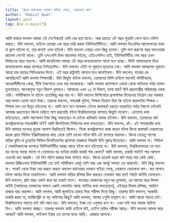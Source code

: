 ```yaml
---
title: 'গ্রামে হার্ডওয়ার দোকান বাইড়া গেছে, বেচাকেনা কম'
author: 'Rabiul Awal'
layout: post
tag: [me-n-myself]
---
```

আমি বাবারে বললাম আমরা এই সেপ্টেম্বরেই মেবি বের হয়ে যাবো। আর হয়তো এই বছর পুরোটা লেগে যাবে সেটাপ করতে। উনি বললেন, তাইলে তোমরা এক বছর দেরি করলা ইউনিভার্সিটিতে। আমি বললাম বিএনপির আন্দোলনের সময় না ক্লাস হইলো না, তার জন্যই এমন হইলো। উনি বললেন এবছর এমন কিছু হবেনা। তুমি পাশ করণের বছর অলওয়েজ ঝামেলা লেগেই থাকে। তুমি এসএসসি দিলা ঝামেলার মইধ্যে, এইচএসসিও তাই, ইউনিভার্সিটির শেষ বছর এখন নির্বাচনের বছর পড়লো। আমি জানাইলাম আমরা এই বছর কনভোকেশন পাবো মনে হচ্ছে। ভিসি আমাদেরকে নিয়ে কনভোকেশন করার ব্যাপারে ইন্টারেস্টেড। উনি বললেন এইটা না পুরাতন ছাত্রদের দেয়। আমি বললাম আমরাসহ পুরাতন আরো চার ব্যাচের সিনিওরদের দিবো। এই বছর রাষ্ট্রপতি আসবে তাও জানাইলাম। উনি বললেন, গতবার কে আসছিলো? আমি বললাম শিক্ষামন্ত্রী। উনি কিছুটা থাইমা বললেন, তোমাদের ভিসি তাইলে ভালোই পলিটিক্যাল, আওয়ালীমীগের লোক, টিভি টকশোতে দেখা যায় মাঝেমাঝে। আমি বললাম ক্যাম্পাসে এমাথা থেকে অইমাথা পর্যন্ত দালান তুলতাছেন, অনেকগুলা নতুন বিভাগ খুলছেন। আমাদের এখন ২৫ টা বিভাগ, ভাবা যায়? উনি প্রধানমন্ত্রীর পরিবারের লোক মেবি। পলিটিক্যাল না হইলে এতোকিছু করা যায় না। উনি বললেন ভিসিগোরে প্রশাসনিক বিবেচনায় নিয়োগ দেয় সরকার আর দালান তোলা মানে টাকা। তারপর বললেন, সাবজেক্ট খুইলা, শিক্ষক নিয়োগ দিয়া কি হইবো করাপটেড শিক্ষক – শিক্ষার মান তো উন্নত হইতেছে না। আমি মনে মনে ভাবলাম এইসব কথাবার্তা হয়তো মধ্যরাইত পর্যন্ত টকশো দেইখাই আন্দাজ করতেছেন কিংবা দেরিতে পাশ করতেছি বইলা বিশ্ববিদ্যালয়ের ব্যাপারে কিছুটা নাখোশ। এতোসব কথা কইতেছেন, কোটা আন্দোলন নিয়া কিছু বলতেছেন না দেইখা খানিকটা অবাক হইলাম। উনি বললেন, তোমাদের অই কনস্ট্রাকশনের সাবজেক্টটা নাই? আমি জিগাইলাম সিভিলের কথা বলতেছেন। উনি বললেন, হ্যাঁ। এই সাবজেক্টের কথা উনি আমারে মনেহয় দুয়েক আলাপ বিরতিতেই জিগান। নিজে কনস্ট্রাকশনে কাজ করেন বইলা কিংবা রাস্তাঘাট মেরামতের কাজে গ্রামে সিভিল ইঞ্জিনিয়ারদের কাছ থেকে বেশি দেখেন বইলা উনি এই ব্যাপারে বায়াসড। কিংবা যেহেতু পাশের বাড়ির ঝুটন দা চুয়েটের সিভিল ডিপার্টমেন্টের প্রফেসর তারজন্য বিষয়টা উনি গুরুত্ব দিতেছেন। আমি বললাম না। সিভিল / মেকানিক্যালের ব্যাপারে ইউনিভার্সিটির আগ্রহ আছে বইলা মনে হইতেছে না। উনি বললেন, বিশ্ববিদ্যালয়ের তো মনে হয় মানের অবস্থা ভালো না তোমাদের বড় ভাইরা চাকরি বাকরি পায় কেমন? আমি বললাম, চাকরি সবাইই পায় আসলে বেতনটা কম আরকি। এই বিশ পচিশ হাজার টাকা পাইতে পারে। কিংবা হায়েস্ট ধরেন ষাট সত্তর পায় কেউ কেউ। বললাম রিজিওনাল ইউনিভার্সিটি তো তাই পলিটিকস একটু বেশি আর এক আধটু সমস্যা তো থাকবেই। উনি কিছু বললেন না। পকেট থেকে টাকা বের করতে করতে বললেন হার্ডওয়ার দোকান বাইড়া গেছে, দোকানে বেচাকেনা কম। কত লাগবে বইলা আমার দিকে তাকাইলেন। আমি বললাম বাড়ির রসিঘর ঠিক করছেন দেখলাম আর বড়ই গাছটা কাইটা ফেলছেন। উনি বললেন, প্রতি বছর একটা করে ঘর দেয়াই লাগে। গতবছর দোকানের নতুন ঘর তুললাম, এর আগের বছর দিলাম অইটা (আমাদের দোকানের সামনে একটা গোডাউন আছে অইটার কথা বলতেছেন), এইবছর দিলাম রসিঘর, পয়ত্রিশ হাজার খরচ করলাম। আমি বললাম, আমি জুলাইয়ে ঢাকায় গিয়ে পরীক্ষা দিবো কিছু। তারপর উনি বললেন, সরকারি চাকরি করবা না, ম্যাজিস্ট্রেট বা বড় অফিসার কিছু? আমি বললাম, আমার ওগুলি ভাল্লাগে না। আমি আরো পড়তে চাই। বিশ্ববিদ্যালয়ে পড়াতে চাই যদি সম্ভব হয়। উনি বললেন, টাকা তো এগুলায় হবে না। এখন নাই পরে আবার আইসা নিও। আমি বললাম আচ্ছা। তারপর বললাম আমি তাইলে যাই, তেইশ তারিখ পরীক্ষা আছে। উনি বললেন আসবা করে আবার? আমি বললাম, ফাইনাল ইয়ার তো চাপের মধ্যে আছি। রোজায় আসবো।